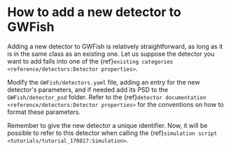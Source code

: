 # How to add a new detector to GWFish

Adding a new detector to GWFish is relatively straightforward, as long as it
is in the same class as an existing one. 
Let us suppose the detector you want to add falls into one of the 
{ref}`existing categories <reference/detectors:Detector properties>`.

Modify the `GWFish/detectors.yaml` file, adding an entry 
for the new detector's parameters, and if needed add its PSD to 
the `GWFish/detector_psd` folder. 
Refer to the {ref}`detector documentation <reference/detectors:Detector properties>` for the 
conventions on how to format these parameters.

Remember to give the new detector a unique identifier.
Now, it will be possible to refer to this detector when calling the 
{ref}`simulation script <tutorials/tutorial_170817:Simulation>`.